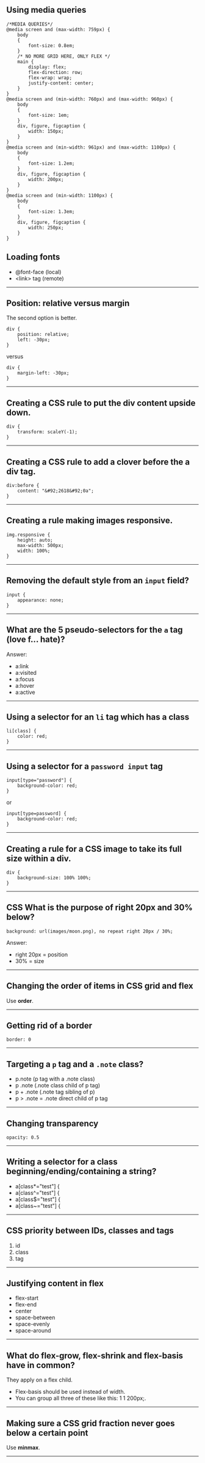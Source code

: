 


## Using media queries

    /*MEDIA QUERIES*/
    @media screen and (max-width: 759px) {
        body
        {
            font-size: 0.8em;         
        }
        /* NO MORE GRID HERE, ONLY FLEX */
        main {
            display: flex;
            flex-direction: row;
            flex-wrap: wrap;
            justify-content: center;
        }
    }
    @media screen and (min-width: 760px) and (max-width: 960px) {
        body
        {
            font-size: 1em;
        }
        div, figure, figcaption {
            width: 150px;
        }
    }
    @media screen and (min-width: 961px) and (max-width: 1100px) {
        body
        {
            font-size: 1.2em;
        }
        div, figure, figcaption {
            width: 200px;
        }
    }
    @media screen and (min-width: 1100px) {
        body
        {
            font-size: 1.3em;
        }
        div, figure, figcaption {
            width: 250px;
        }
    }

## Loading fonts

- @font-face (local)
- &lt;link&gt; tag (remote)

___

## Position: relative versus margin

The second option is better.

    div {
        position: relative;
        left: -30px;
    }

versus

    div {
        margin-left: -30px;
    }

___

## Creating a CSS rule to put the div content upside down.

    div {
        transform: scaleY(-1);
    }

___

## Creating a CSS rule to add a clover <strong>before the a div tag</strong>.

    div:before {
        content: "&#92;2618&#92;0a";
    }

___

## Creating a rule making images responsive.

    img.responsive {
        height: auto;
        max-width: 500px;
        width: 100%;
    }

___

## Removing the default style from an <code>input</code> field?

    input {
        appearance: none;
    }

___

## What are the 5 pseudo-selectors for the <code>a</code> tag (love f... hate)?

Answer:

- a:link
- a:visited
- a:focus
- a:hover
- a:active


___

## Using a selector for an <code>li</code> tag which has a class

    li[class] {
        color: red;
    }

___

## Using a selector for a <code>password input</code> tag

    input[type="password"] {
        background-color: red;
    }

or 

    input[type=password] {
        background-color: red;
    }

___


## Creating a rule for a CSS image to take its full size within a div.

    div {
        background-size: 100% 100%;
    }

___


## CSS What is the purpose of <strong>right 20px</strong> and <strong>30%</strong> below?

    background: url(images/moon.png), no repeat right 20px / 30%;

Answer:

- right 20px = position
- 30% = size

___

## Changing the order of items in CSS grid and flex

Use **order**.

___


## Getting rid of a border

    border: 0

___

## Targeting a <code>p</code> tag and a <code>.note</code> class?

- p.note (p tag with a .note class)
- p .note (.note class child of p tag)
- p + .note (.note tag sibling of p)
- p > .note = .note direct child of p tag

___

## Changing transparency

    opacity: 0.5

___

## Writing a selector for a class beginning/ending/containing a string?

- a[class*="test"] {
- a[class^="test"] {
- a[class$="test"] {
- a[class~="test"] {

___

## CSS priority between IDs, classes and tags

1. id
2. class
3. tag

___

## Justifying content in flex

- flex-start
- flex-end
- center
- space-between
- space-evenly
- space-around

___

## What do flex-grow, flex-shrink and flex-basis have in common?

They apply on a flex child.

- Flex-basis should be used instead of width.
- You can group all three of these like this: 1 1 200px;.

___

## Making sure a CSS grid fraction never goes below a certain point

Use **minmax**.

___


